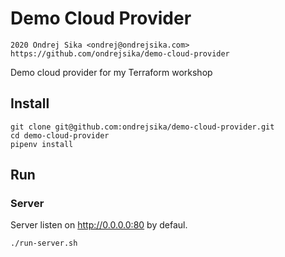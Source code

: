 # Demo Cloud Provider

    2020 Ondrej Sika <ondrej@ondrejsika.com>
    https://github.com/ondrejsika/demo-cloud-provider


Demo cloud provider for my Terraform workshop


## Install

```
git clone git@github.com:ondrejsika/demo-cloud-provider.git
cd demo-cloud-provider
pipenv install
```

## Run

### Server

Server listen on <http://0.0.0.0:80> by defaul.

```
./run-server.sh
```
